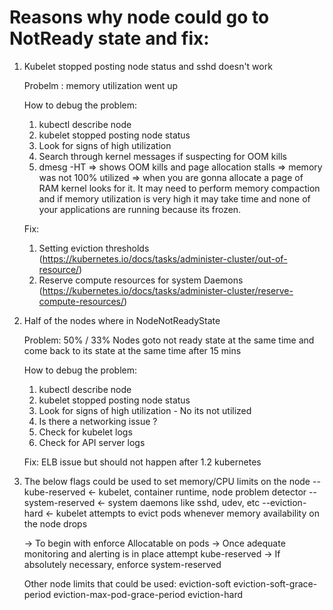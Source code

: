 Reasons why node could go to NotReady state and fix:
====================================================

1.  Kubelet stopped posting node status and sshd doesn't work
    
    Probelm : memory utilization went up

    How to debug the problem:
    1. kubectl describe node 
    2. kubelet stopped posting node status
    3. Look for signs of high utilization
    4. Search through kernel messages if suspecting for OOM kills
    5. dmesg -HT => shows OOM kills and page allocation stalls => memory was not 100% utilized => when you are gonna allocate a page of RAM kernel looks for it. It may need to perform memory compaction and if memory utilization is very high it may take time and none of your applications are running because its frozen.

    Fix:
    1. Setting eviction thresholds (https://kubernetes.io/docs/tasks/administer-cluster/out-of-resource/)
    2. Reserve compute resources for system Daemons (https://kubernetes.io/docs/tasks/administer-cluster/reserve-compute-resources/)

2.  Half of the nodes where in NodeNotReadyState
    
    Problem: 50% / 33% Nodes goto not ready state at the same time and come back to its state at the same time after 15 mins

    How to debug the problem:
    1. kubectl describe node 
    2. kubelet stopped posting node status
    3. Look for signs of high utilization - No its not utilized
    4. Is there a networking issue ?
    5. Check for kubelet logs
    6. Check for API server logs 

    Fix: ELB issue but should not happen after 1.2 kubernetes

3. 	The below flags could be used to set memory/CPU limits on the node
	--kube-reserved             <- kubelet, container runtime, node problem detector
	--system-reserved           <- system daemons like sshd, udev, etc
	--eviction-hard             <- kubelet attempts to evict pods whenever memory availability on the node drops

	-> To begin with enforce Allocatable on pods
	-> Once adequate monitoring and alerting is in place attempt kube-reserved
	-> If absolutely necessary, enforce system-reserved

	Other node limits that could be used:
		eviction-soft
		eviction-soft-grace-period
		eviction-max-pod-grace-period
		eviction-hard
